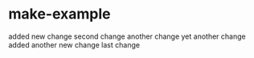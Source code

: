 # make-example
added new change
second change
another change
yet another change
added another new change
last change
